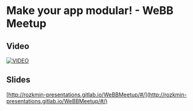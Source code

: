 # Make your app modular! - WeBB Meetup
## Video
[![VIDEO](http://img.youtube.com/vi/O8oSXXMJ-v8/0.jpg)](http://www.youtube.com/watch?v=O8oSXXMJ-v8 "Jarosław Michalik - MAKE YOUR APP MODULAR! - 7. WeBB MeetUp - 30 listopad 2017")

## Slides
[http://rozkmin-presentations.gitlab.io/WeBBMeetup/#/](http://rozkmin-presentations.gitlab.io/WeBBMeetup/#/)
